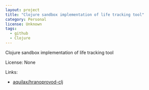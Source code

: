 ```yaml
---
layout: project
title: "Clojure sandbox implementation of life tracking tool"
category: Personal
license: Unknown
tags:
  - github
  - Clojure
---
```


Clojure sandbox implementation of life tracking tool

License: None

Links:

* [aquilax/hranoprovod-clj](https://github.com/aquilax/hranoprovod-clj)
